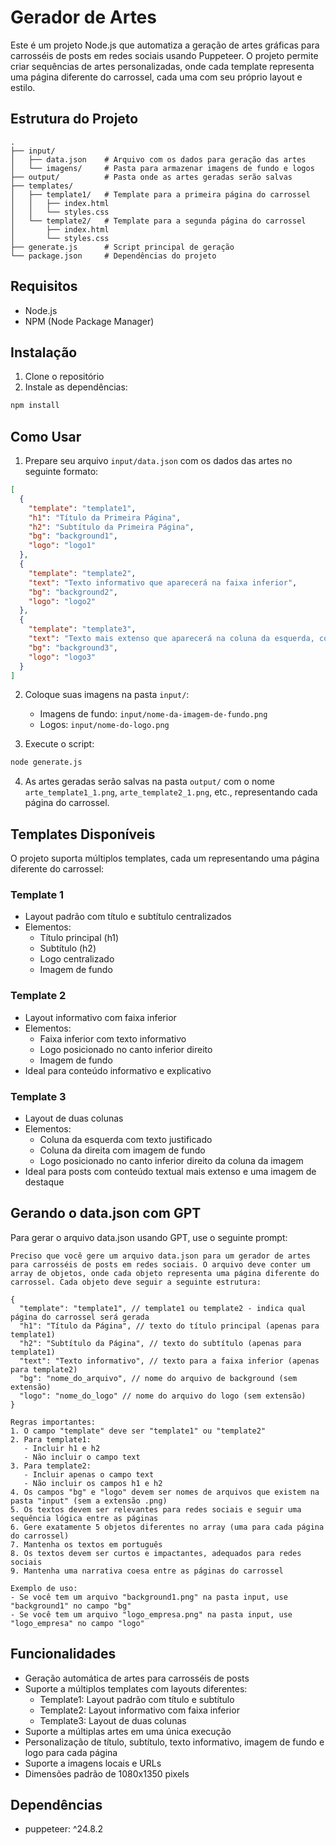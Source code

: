 # Gerador de Artes

Este é um projeto Node.js que automatiza a geração de artes gráficas para carrosséis de posts em redes sociais usando Puppeteer. O projeto permite criar sequências de artes personalizadas, onde cada template representa uma página diferente do carrossel, cada uma com seu próprio layout e estilo.

## Estrutura do Projeto

```
.
├── input/
│   ├── data.json    # Arquivo com os dados para geração das artes
│   └── imagens/     # Pasta para armazenar imagens de fundo e logos
├── output/          # Pasta onde as artes geradas serão salvas
├── templates/
│   ├── template1/   # Template para a primeira página do carrossel
│   │   ├── index.html
│   │   └── styles.css
│   └── template2/   # Template para a segunda página do carrossel
│       ├── index.html
│       └── styles.css
├── generate.js      # Script principal de geração
└── package.json     # Dependências do projeto
```

## Requisitos

- Node.js
- NPM (Node Package Manager)

## Instalação

1. Clone o repositório
2. Instale as dependências:
```bash
npm install
```

## Como Usar

1. Prepare seu arquivo `input/data.json` com os dados das artes no seguinte formato:
```json
[
  {
    "template": "template1",
    "h1": "Título da Primeira Página",
    "h2": "Subtítulo da Primeira Página",
    "bg": "background1",
    "logo": "logo1"
  },
  {
    "template": "template2",
    "text": "Texto informativo que aparecerá na faixa inferior",
    "bg": "background2",
    "logo": "logo2"
  },
  {
    "template": "template3",
    "text": "Texto mais extenso que aparecerá na coluna da esquerda, com formatação justificada e tamanho adequado para leitura",
    "bg": "background3",
    "logo": "logo3"
  }
]
```

2. Coloque suas imagens na pasta `input/`:
   - Imagens de fundo: `input/nome-da-imagem-de-fundo.png`
   - Logos: `input/nome-do-logo.png`

3. Execute o script:
```bash
node generate.js
```

4. As artes geradas serão salvas na pasta `output/` com o nome `arte_template1_1.png`, `arte_template2_1.png`, etc., representando cada página do carrossel.

## Templates Disponíveis

O projeto suporta múltiplos templates, cada um representando uma página diferente do carrossel:

### Template 1
- Layout padrão com título e subtítulo centralizados
- Elementos:
  - Título principal (h1)
  - Subtítulo (h2)
  - Logo centralizado
  - Imagem de fundo

### Template 2
- Layout informativo com faixa inferior
- Elementos:
  - Faixa inferior com texto informativo
  - Logo posicionado no canto inferior direito
  - Imagem de fundo
- Ideal para conteúdo informativo e explicativo

### Template 3
- Layout de duas colunas
- Elementos:
  - Coluna da esquerda com texto justificado
  - Coluna da direita com imagem de fundo
  - Logo posicionado no canto inferior direito da coluna da imagem
- Ideal para posts com conteúdo textual mais extenso e uma imagem de destaque

## Gerando o data.json com GPT

Para gerar o arquivo data.json usando GPT, use o seguinte prompt:

```
Preciso que você gere um arquivo data.json para um gerador de artes para carrosséis de posts em redes sociais. O arquivo deve conter um array de objetos, onde cada objeto representa uma página diferente do carrossel. Cada objeto deve seguir a seguinte estrutura:

{
  "template": "template1", // template1 ou template2 - indica qual página do carrossel será gerada
  "h1": "Título da Página", // texto do título principal (apenas para template1)
  "h2": "Subtítulo da Página", // texto do subtítulo (apenas para template1)
  "text": "Texto informativo", // texto para a faixa inferior (apenas para template2)
  "bg": "nome_do_arquivo", // nome do arquivo de background (sem extensão)
  "logo": "nome_do_logo" // nome do arquivo do logo (sem extensão)
}

Regras importantes:
1. O campo "template" deve ser "template1" ou "template2"
2. Para template1:
   - Incluir h1 e h2
   - Não incluir o campo text
3. Para template2:
   - Incluir apenas o campo text
   - Não incluir os campos h1 e h2
4. Os campos "bg" e "logo" devem ser nomes de arquivos que existem na pasta "input" (sem a extensão .png)
5. Os textos devem ser relevantes para redes sociais e seguir uma sequência lógica entre as páginas
6. Gere exatamente 5 objetos diferentes no array (uma para cada página do carrossel)
7. Mantenha os textos em português
8. Os textos devem ser curtos e impactantes, adequados para redes sociais
9. Mantenha uma narrativa coesa entre as páginas do carrossel

Exemplo de uso:
- Se você tem um arquivo "background1.png" na pasta input, use "background1" no campo "bg"
- Se você tem um arquivo "logo_empresa.png" na pasta input, use "logo_empresa" no campo "logo"
```

## Funcionalidades

- Geração automática de artes para carrosséis de posts
- Suporte a múltiplos templates com layouts diferentes:
  - Template1: Layout padrão com título e subtítulo
  - Template2: Layout informativo com faixa inferior
  - Template3: Layout de duas colunas
- Suporte a múltiplas artes em uma única execução
- Personalização de título, subtítulo, texto informativo, imagem de fundo e logo para cada página
- Suporte a imagens locais e URLs
- Dimensões padrão de 1080x1350 pixels

## Dependências

- puppeteer: ^24.8.2 
